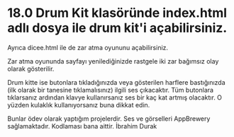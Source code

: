 # 18.0 Drum Kit klasöründe index.html adlı dosya ile drum kit'i açabilirsiniz.
Ayrıca dicee.html ile de zar atma oyununu açabilirsiniz.

Zar atma oyununda sayfayı yenilediğinizde rastgele iki zar bağımsız olay olarak gösterilir.

Drum kitte ise butonlara tıkladığınızda veya gösterilen harflere bastığınızda (ilk olarak bir tanesine tıklamalısınız)
ilgili ses çıkacaktır. Tüm butonlara tıklarsanız ardından klavye kullanırsanız ses bir kaç kat artmış olacaktır. O yüzden 
kulaklık kullanıyorsanız buna dikkat edin.

Bunlar ödev olarak yaptığım projelerdir. Ses ve görselleri AppBrewery sağlamaktadır. Kodlaması bana aittir.
İbrahim Durak 
